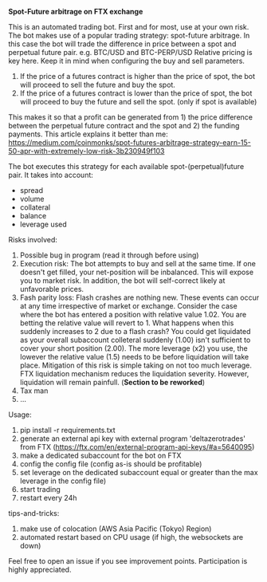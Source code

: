 **Spot-Future arbitrage on FTX exchange**

This is an automated trading bot. First and for most, use at your own risk.
The bot makes use of a popular trading strategy: spot-future arbitrage.
In this case the bot will trade the difference in price between a spot and perpetual future pair. e.g. BTC/USD and BTC-PERP/USD
Relative pricing is key here. Keep it in mind when configuring the buy and sell parameters.

1. If the price of a futures contract is higher than the price of spot, the bot will proceed to sell the future and buy the spot.
2. If the price of a futures contract is lower than the price of spot, the bot will proceed to buy the future and sell the spot. (only if spot is available)

This makes it so that a profit can be generated from 1) the price difference between the perpetual future contract and the spot and 2) the funding payments.
This article explains it better than me: https://medium.com/coinmonks/spot-futures-arbitrage-strategy-earn-15-50-apr-with-extremely-low-risk-3b230949f103

The bot executes this strategy for each available spot-(perpetual)future pair. It takes into account:
- spread
- volume
- collateral
- balance
- leverage used

Risks involved:
1. Possible bug in program (read it through before using)
2. Execution risk: The bot attempts to buy and sell at the same time. If one doesn't get filled, your net-position will be inbalanced. This will expose you to market risk. In addition, the bot will self-correct likely at unfavorable prices.
3. Fash parity loss: Flash crashes are nothing new. These events can occur at any time irrespective of market or exchange. Consider the case where the bot has entered a position with relative value 1.02. You are betting the relative value will revert to 1. What happens when this suddenly increases to 2 due to a flash crash? You could get liquidated as your overall subaccount colleteral suddenly (1.00) isn't sufficient to cover your short position (2.00). The more leverage (x2) you use, the lowever the relative value (1.5) needs to be before liquidation will take place. Mitigation of this risk is simple taking on not too much leverage. FTX liquidation mechanism reduces the liquidation severity. However, liquidation will remain painfull. (**Section to be reworked**)
4. Tax man
5. ...

Usage:
1. pip install -r requirements.txt
2. generate an external api key with external program 'deltazerotrades' from FTX (https://ftx.com/en/external-program-api-keys/#a=5640095)
3. make a dedicated subaccount for the bot on FTX
4. config the config file (config as-is should be profitable)
5. set leverage on the dedicated subaccount equal or greater than the max leverage in the config file)
6. start trading
7. restart every 24h

tips-and-tricks:
1. make use of colocation (AWS Asia Pacific (Tokyo) Region)
2. automated restart based on CPU usage (if high, the websockets are down)

Feel free to open an issue if you see improvement points. Participation is highly appreciated.

